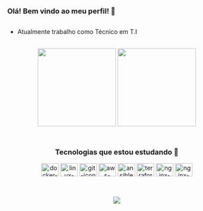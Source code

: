 
### Olá! Bem vindo ao meu perfil! 🐧

##
- Atualmente trabalho como Técnico em T.I
##  
<div align="center">
 
  <img height="180em" src="https://github-readme-stats.vercel.app/api?username=daantascaio&show_icons=true&theme=github_dark&include_all_commits=true&count_private=true"/>
  <img height="180em" src="https://github-readme-stats.vercel.app/api/top-langs/?username=daantascaio&layout=compact&langs_count=16&theme=github_dark"/>
</div>
<br/>


##

<div  align="center"> 
    <h3 align="center">Tecnologias que estou estudando 📁</h3>
    <img align="center" height="30" width="40" alt="docker-icon"  src="https://cdn.jsdelivr.net/gh/devicons/devicon/icons/docker/docker-plain.svg">
    <img align="center" height="30" width="40" alt="linux-icon" src="https://cdn.jsdelivr.net/gh/devicons/devicon/icons/linux/linux-original.svg">
    <img align="center" height="30" width="40" alt="git-icon" src="https://cdn.jsdelivr.net/gh/devicons/devicon/icons/git/git-plain.svg">
    <img align="center" height="30" width="40" alt="aws-icon" src="https://cdn.jsdelivr.net/gh/devicons/devicon/icons/amazonwebservices/amazonwebservices-original.svg">
    <img align="center" height="30" width="40" alt="ansible-icon" src="https://cdn.jsdelivr.net/gh/devicons/devicon/icons/ansible/ansible-original.svg">
    <img align="center" height="30" width="40" alt="terraform-icon" src="https://cdn.jsdelivr.net/gh/devicons/devicon/icons/terraform/terraform-original.svg">
    <img align="center" height="30" width="40" alt="nginx-icon" src="https://cdn.jsdelivr.net/gh/devicons/devicon/icons/nginx/nginx-original.svg"> 
    <img align="center" height="30" width="40" alt="nginx-icon" src="https://cdn.jsdelivr.net/gh/devicons/devicon/icons/python/python-original.svg" />
          
  </div>

  <br/>

##
      
<div align="center"> 
  <a href="https://www.linkedin.com/in/caio-dantas-2a0652228" target="_blank"><img src="https://img.shields.io/badge/-LinkedIn-%230077B5?style=for-the-badge&logo=linkedin&logoColor=white" target="_blank"></a>  
</div>
  

